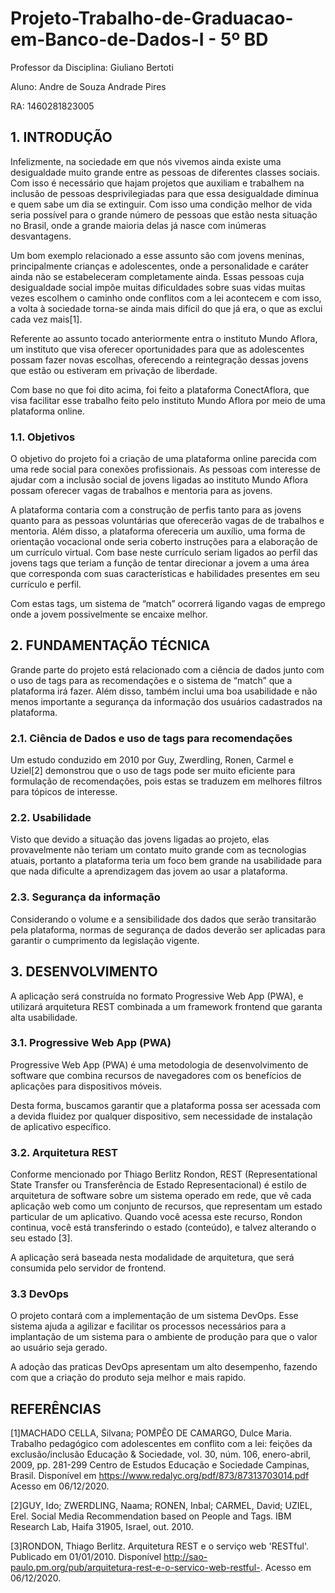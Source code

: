 # Projeto-Trabalho-de-Graduacao-em-Banco-de-Dados-I - 5º BD

Professor da Disciplina: Giuliano Bertoti

Aluno: Andre de Souza Andrade Pires

RA: 1460281823005

## 1. INTRODUÇÃO 

Infelizmente, na sociedade em que nós vivemos ainda existe uma desigualdade muito grande entre as pessoas de diferentes classes sociais. Com isso é necessário que hajam projetos que auxiliam e trabalhem na inclusão de pessoas desprivilegiadas para que essa desigualdade diminua e quem sabe um dia se extinguir. Com isso uma condição melhor de vida seria possível para o grande número de pessoas que estão nesta situação no Brasil, onde a grande maioria delas já nasce com inúmeras desvantagens.

Um bom exemplo relacionado a esse assunto são com jovens meninas, principalmente crianças e adolescentes, onde a personalidade e caráter ainda não se estabeleceram completamente ainda. Essas pessoas cuja desigualdade social impõe muitas dificuldades sobre suas vidas muitas vezes escolhem o caminho onde conflitos com a lei acontecem e com isso, a volta à sociedade torna-se ainda mais difícil do que já era, o que as exclui cada vez mais[1].

Referente ao assunto tocado anteriormente entra o instituto Mundo Aflora, um instituto que visa oferecer oportunidades para que as adolescentes possam fazer novas escolhas, oferecendo a reintegração dessas jovens que estão ou estiveram em privação de liberdade.

Com base no que foi dito acima, foi feito a plataforma ConectAflora, que visa facilitar esse trabalho feito pelo instituto Mundo Aflora por meio de uma plataforma online.


### 1.1. Objetivos

O objetivo do projeto foi a criação de uma plataforma online parecida com uma rede social para conexões profissionais. As pessoas com interesse de ajudar com a inclusão social de jovens ligadas ao instituto Mundo Aflora possam oferecer vagas de trabalhos e mentoria para as jovens.

A plataforma contaria com a construção de perfis tanto para as jovens quanto para as pessoas voluntárias que oferecerão vagas de de trabalhos e mentoria. Além disso, a plataforma ofereceria um auxílio, uma forma de orientação vocacional onde seria coberto instruções para a elaboração de um currículo virtual. Com base neste currículo seriam ligados ao perfil das jovens tags que teriam a função de tentar direcionar a jovem a uma área que corresponda com suas características e habilidades presentes em seu currículo e perfil.

Com estas tags, um sistema de “match” ocorrerá ligando vagas de emprego onde a jovem possivelmente se encaixe melhor.


## 2. FUNDAMENTAÇÃO TÉCNICA 

Grande parte do projeto está relacionado com a ciência de dados junto com o uso de tags para as recomendações e o sistema de “match” que a plataforma irá fazer. Além disso, também inclui uma boa usabilidade e não menos importante a segurança da informação dos usuários cadastrados na plataforma.

### 2.1. Ciência de Dados e uso de tags para recomendações 

Um estudo conduzido em 2010 por Guy, Zwerdling, Ronen, Carmel e Uziel[2] demonstrou que o uso de tags pode ser muito eficiente para formulação de recomendações, pois estas se traduzem em melhores filtros para tópicos de interesse. 

### 2.2. Usabilidade  

Visto que devido a situação das jovens ligadas ao projeto, elas provavelmente não teriam um contato muito grande com as tecnologias atuais, portanto a plataforma teria um foco
bem grande na usabilidade para que nada dificulte a aprendizagem das jovem ao usar a plataforma.

### 2.3. Segurança da informação 

Considerando o volume e a sensibilidade dos dados que serão transitarão pela plataforma, normas de segurança de dados deverão ser aplicadas para garantir o cumprimento da legislação vigente.

## 3. DESENVOLVIMENTO

A aplicação será construída no formato Progressive Web App (PWA), e utilizará arquitetura REST combinada a um framework frontend que garanta alta usabilidade. 

### 3.1. Progressive Web App (PWA) 

Progressive Web App (PWA) é uma metodologia de desenvolvimento de software que combina recursos de navegadores com os benefícios de aplicações para dispositivos móveis. 

Desta forma, buscamos garantir que a plataforma possa ser acessada com a devida fluidez por qualquer dispositivo, sem necessidade de instalação de aplicativo específico. 

### 3.2. Arquitetura REST 

Conforme mencionado por Thiago Berlitz Rondon, REST (Representational State Transfer ou Transferência de Estado Representacional) é estilo de arquitetura de software sobre um sistema operado em rede, que vê cada aplicação web como um conjunto de recursos, que representam um estado particular de um aplicativo. Quando você acessa este recurso, Rondon continua, você está transferindo o estado (conteúdo), e talvez alterando o seu estado [3]. 

A aplicação será baseada nesta modalidade de arquitetura, que será consumida pelo servidor de frontend. 

### 3.3 DevOps

O projeto contará com a implementação de um sistema DevOps. Esse sistema ajuda a agilizar e facilitar os processos necessários para a implantação de um sistema para o ambiente de produção para que o valor ao usuário seja gerado.

A adoção das praticas DevOps apresentam um alto desempenho, fazendo com que a criação do produto seja melhor e mais rapido.

## REFERÊNCIAS  

[1]MACHADO CELLA, Silvana; POMPÊO DE CAMARGO, Dulce Maria. Trabalho pedagógico com adolescentes em conflito com a lei: feições da exclusão/inclusão Educação & Sociedade, vol. 30, núm. 106, enero-abril, 2009, pp. 281-299 Centro de Estudos Educação e Sociedade Campinas, Brasil. Disponível em https://www.redalyc.org/pdf/873/87313703014.pdf Acesso em 06/12/2020. 

[2]GUY, Ido; ZWERDLING, Naama; RONEN, Inbal; CARMEL, David; UZIEL, Erel. Social Media Recommendation based on People and Tags. IBM Research Lab, Haifa 31905, Israel, out. 2010. 

[3]RONDON, Thiago Berlitz. Arquitetura REST e o serviço web 'RESTful'. Publicado em 01/01/2010. Disponível http://sao-paulo.pm.org/pub/arquitetura-rest-e-o-servico-web-restful-. Acesso em 06/12/2020. 
